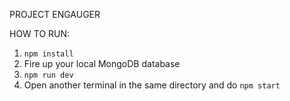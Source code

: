 PROJECT ENGAUGER

HOW TO RUN:

1. `npm install`
2. Fire up your local MongoDB database
3. `npm run dev`
4. Open another terminal in the same directory and do `npm start`
